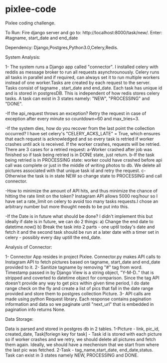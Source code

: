 # pixlee-code
Pixlee coding challenge.

To Run:
Fire django server and go to:
http://localhost:8000/task/new/.
Enter: #tagname, start_date and end_date

Dependency:
Django,Postgres,Python3.0,Celery,Redis.

System Analysis:

1- The system runs a Django app called "connector". I installed celery with reddis as message broker to run all requests 
asynchrounously. Celery runs all tasks in parallel and if required, can always set it to run multiple workers instead of one worker.Tasks are created by each request to the server. Tasks consist of tagname , start_date and end_date. Each task has unique id and is stored in postgresDB. This is independent of how redis stores celery tasks.
A task can exist in 3 states namely: "NEW", "PROCESSING" and "DONE".

-If the api_request throws an exception?
Retry the request in case of exception after every minute so countdown=60 and max_tries=3.

-If the system dies, how do you recover from the last point the collection occurred?
I have set celery's "CELERY_ACKS_LATE" = True, which ensures that each request is acknowledged and so every task is retried if worker crashes until ack is received. If the worker crashes, requests will be retried. There are 3 cases for a retried request:
a-Worker crashed after job was finished so if task being retried is in DONE state, just return. 
b-If the task being retried is in PROCESSING state: worker could have crashed before api call was complete or just in the middle of writing photos to db. We delete all pictures associated with that unique task id and retry the request.
c-Otherwise the task is in state NEW so change state to PROCESSING and call connector.

-How to minimize the amount of API hits, and thus minimize the chance of hitting the rate limit on the token?
Instagram API allows 5000 req/hour so I have set a rate_limit on celery to avoid too many tasks requests.I chose an arbitrary number but more thought needs to be put into this.

-If the Date is in future what should be done?
I didn't implement this but ideally if date is in future, we can do 2 things:
a) Change the end date to datetime.now()
b) Break the task into 2 parts - one uptil today's date and fetch it and the second task should be run at a later date with a timer set in celery - possibly every day uptill the end_date.

Analysis of Connector:

1- Connector App resides in project Pixlee. Connector.py makes API calls to Instagram API to fetch pictures based on 
tagname, start_date and end_date provided to it.
2- Sanitize tagname by removing "#" tag from word. Timestamp passed in by Django View is a string object, "Y-M-D.." that is stripped and coverted to datetime object for comparison. Since the tag API doesn't provide any way to get pics within given time period, I do date range check on the fly and create a list of pics that fall in the date range provided and store them to postgres collection Picture.
3- API calls are made using python Request library. Each response contains pagination information and data so we paginate until 
 "next_url" that is embedded in pagination info returns None. 

Data Storage:

Data is parsed and stored in postgres db in 2 tables. 
1-Picture - link, pic_id, created_date, Task[foriegn key for task] - Task id is stored with each picture so if worker crashes and we retry, we should delete all pictures and fetch them again. Ideally, we should have a mechenism that we start from where the last pic was fetched.
2-Task - tag_name,start_date, end_date,status. Task can exist in 3 states namely NEW, PROCESSING and DONE.






